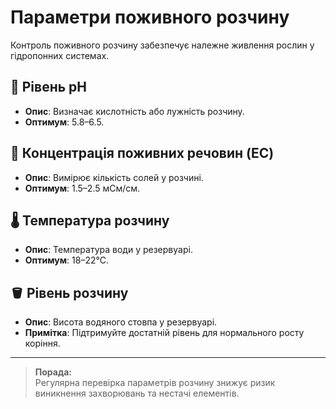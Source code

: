 # Параметри поживного розчину

Контроль поживного розчину забезпечує належне живлення рослин у гідропонних системах.

## 🧪 Рівень pH

- **Опис**: Визначає кислотність або лужність розчину.
- **Оптимум**: 5.8–6.5.

## 🧂 Концентрація поживних речовин (EC)

- **Опис**: Вимірює кількість солей у розчині.
- **Оптимум**: 1.5–2.5 мСм/см.

## 🌡️ Температура розчину

- **Опис**: Температура води у резервуарі.
- **Оптимум**: 18–22°C.

## 🪣 Рівень розчину

- **Опис**: Висота водяного стовпа у резервуарі.
- **Примітка**: Підтримуйте достатній рівень для нормального росту коріння.

---

> **Порада:**  
> Регулярна перевірка параметрів розчину знижує ризик виникнення захворювань та нестачі елементів.
